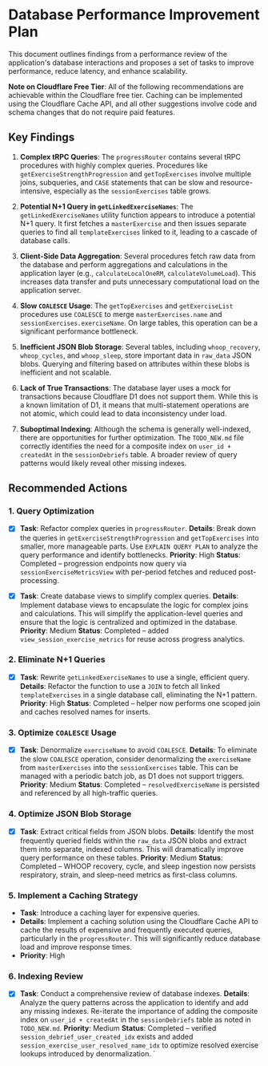 # Database Performance Improvement Plan

This document outlines findings from a performance review of the application's database interactions and proposes a set of tasks to improve performance, reduce latency, and enhance scalability.

**Note on Cloudflare Free Tier**: All of the following recommendations are achievable within the Cloudflare free tier. Caching can be implemented using the Cloudflare Cache API, and all other suggestions involve code and schema changes that do not require paid features.

## Key Findings

1.  **Complex tRPC Queries**: The `progressRouter` contains several tRPC procedures with highly complex queries. Procedures like `getExerciseStrengthProgression` and `getTopExercises` involve multiple joins, subqueries, and `CASE` statements that can be slow and resource-intensive, especially as the `sessionExercises` table grows.

2.  **Potential N+1 Query in `getLinkedExerciseNames`**: The `getLinkedExerciseNames` utility function appears to introduce a potential N+1 query. It first fetches a `masterExercise` and then issues separate queries to find all `templateExercises` linked to it, leading to a cascade of database calls.

3.  **Client-Side Data Aggregation**: Several procedures fetch raw data from the database and perform aggregations and calculations in the application layer (e.g., `calculateLocalOneRM`, `calculateVolumeLoad`). This increases data transfer and puts unnecessary computational load on the application server.

4.  **Slow `COALESCE` Usage**: The `getTopExercises` and `getExerciseList` procedures use `COALESCE` to merge `masterExercises.name` and `sessionExercises.exerciseName`. On large tables, this operation can be a significant performance bottleneck.

5.  **Inefficient JSON Blob Storage**: Several tables, including `whoop_recovery`, `whoop_cycles`, and `whoop_sleep`, store important data in `raw_data` JSON blobs. Querying and filtering based on attributes within these blobs is inefficient and not scalable.

6.  **Lack of True Transactions**: The database layer uses a mock for transactions because Cloudflare D1 does not support them. While this is a known limitation of D1, it means that multi-statement operations are not atomic, which could lead to data inconsistency under load.

7.  **Suboptimal Indexing**: Although the schema is generally well-indexed, there are opportunities for further optimization. The `TODO_NEW.md` file correctly identifies the need for a composite index on `user_id + createdAt` in the `sessionDebriefs` table. A broader review of query patterns would likely reveal other missing indexes.

## Recommended Actions

### 1. Query Optimization

- [x] **Task**: Refactor complex queries in `progressRouter`.
  **Details**: Break down the queries in `getExerciseStrengthProgression` and `getTopExercises` into smaller, more manageable parts. Use `EXPLAIN QUERY PLAN` to analyze the query performance and identify bottlenecks.
  **Priority**: High
  **Status**: Completed – progression endpoints now query via `sessionExerciseMetricsView` with per-period fetches and reduced post-processing.

- [x] **Task**: Create database views to simplify complex queries.
  **Details**: Implement database views to encapsulate the logic for complex joins and calculations. This will simplify the application-level queries and ensure that the logic is centralized and optimized in the database.
  **Priority**: Medium
  **Status**: Completed – added `view_session_exercise_metrics` for reuse across progress analytics.

### 2. Eliminate N+1 Queries

- [x] **Task**: Rewrite `getLinkedExerciseNames` to use a single, efficient query.
  **Details**: Refactor the function to use a `JOIN` to fetch all linked `templateExercises` in a single database call, eliminating the N+1 pattern.
  **Priority**: High
  **Status**: Completed – helper now performs one scoped join and caches resolved names for inserts.

### 3. Optimize `COALESCE` Usage

- [x] **Task**: Denormalize `exerciseName` to avoid `COALESCE`.
  **Details**: To eliminate the slow `COALESCE` operation, consider denormalizing the `exerciseName` from `masterExercises` into the `sessionExercises` table. This can be managed with a periodic batch job, as D1 does not support triggers.
  **Priority**: Medium
  **Status**: Completed – `resolvedExerciseName` is persisted and referenced by all high-traffic queries.

### 4. Optimize JSON Blob Storage

- [x] **Task**: Extract critical fields from JSON blobs.
  **Details**: Identify the most frequently queried fields within the `raw_data` JSON blobs and extract them into separate, indexed columns. This will dramatically improve query performance on these tables.
  **Priority**: Medium
  **Status**: Completed – WHOOP recovery, cycle, and sleep ingestion now persists respiratory, strain, and sleep-need metrics as first-class columns.

### 5. Implement a Caching Strategy

- **Task**: Introduce a caching layer for expensive queries.
- **Details**: Implement a caching solution using the Cloudflare Cache API to cache the results of expensive and frequently executed queries, particularly in the `progressRouter`. This will significantly reduce database load and improve response times.
- **Priority**: High

### 6. Indexing Review

- [x] **Task**: Conduct a comprehensive review of database indexes.
  **Details**: Analyze the query patterns across the application to identify and add any missing indexes. Re-iterate the importance of adding the composite index on `user_id + createdAt` in the `sessionDebriefs` table as noted in `TODO_NEW.md`.
  **Priority**: Medium
  **Status**: Completed – verified `session_debrief_user_created_idx` exists and added `session_exercise_user_resolved_name_idx` to optimize resolved exercise lookups introduced by denormalization.
`
